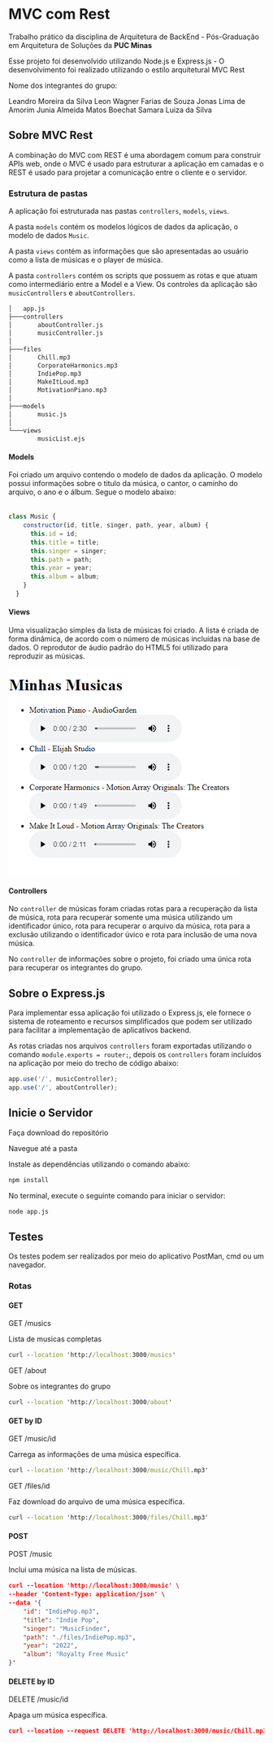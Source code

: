 # MVC com Rest

Trabalho prático da disciplina de Arquitetura de BackEnd - Pós-Graduação em Arquitetura de Soluções da **PUC Minas**

Esse projeto foi desenvolvido utilizando Node.js e Express.js - O desenvolvimento foi realizado utilizando o estilo arquitetural MVC Rest

Nome dos integrantes do grupo:

Leandro Moreira da Silva
Leon Wagner Farias de Souza
Jonas Lima de Amorim
Junia Almeida Matos Boechat
Samara Luiza da Silva

## Sobre MVC Rest

A combinação do MVC com REST é uma abordagem comum para
construir APIs web, onde o MVC é usado para estruturar a aplicação em camadas e o REST é usado para projetar a comunicação entre o cliente e o servidor.

### Estrutura de pastas

A aplicação foi estruturada nas pastas `controllers`, `models`, `views`.

A pasta `models` contém os modelos lógicos de dados da aplicação, o modelo de dados `Music`.

A pasta `views` contém as informações que são apresentadas ao usuário como a lista de músicas e o player de música.

A pasta `controllers` contém os scripts que possuem as rotas e que atuam como intermediário entre a Model e a View. Os controles da aplicação são `musicControllers` e `aboutControllers`.

``` shell
│   app.js
├───controllers
│       aboutController.js
│       musicController.js
│
├───files
│       Chill.mp3
│       CorporateHarmonics.mp3
│       IndiePop.mp3
│       MakeItLoud.mp3
│       MotivationPiano.mp3
│
├───models
│       music.js
│
└───views
        musicList.ejs

```

#### Models

Foi criado um arquivo contendo o modelo de dados da aplicação. O modelo possui informações sobre o titulo da música, o cantor, o caminho do arquivo, o ano e o álbum. Segue o modelo abaixo:

```javascript

class Music {
    constructor(id, title, singer, path, year, album) {
      this.id = id;
      this.title = title;
      this.singer = singer;
      this.path = path;
      this.year = year;
      this.album = album;
    }
  }

```

#### Views

Uma visualização simples da lista de músicas foi criado. A lista é criada de forma dinâmica, de acordo com o número de músicas incluídas na base de dados. O reprodutor de áudio padrão do HTML5 foi utilizado para reproduzir as músicas.

![image](./files/view_page.png)

#### Controllers

No `controller` de músicas foram criadas rotas para a recuperação da lista de música, rota para recuperar somente uma música utilizando um identificador único, rota para recuperar o arquivo da música, rota para a exclusão utilizando o identificador úvico e rota para inclusão de uma nova música.

No `controller` de informações sobre o projeto, foi criado uma única rota para recuperar os integrantes do grupo.

## Sobre o Express.js

Para implementar essa aplicação foi utilizado o Express.js, ele fornece o sistema de roteamento e recursos simplificados que podem ser utilizado para facilitar a implementação de aplicativos backend.

As rotas criadas nos arquivos `controllers` foram exportadas utilizando o comando `module.exports = router;`, depois os `controllers` foram incluídos na aplicação por meio do trecho de código abaixo:

``` javascript
app.use('/', musicController);
app.use('/', aboutController);
```

## Inicie o Servidor

Faça download do repositório

Navegue até a pasta

Instale as dependências utilizando o comando abaixo:

```cmd
npm install
```

No terminal, execute o seguinte comando para iniciar o servidor:

```cmd
node app.js
```

## Testes

Os testes podem ser realizados por meio do aplicativo PostMan, cmd ou um navegador.

### Rotas

#### GET

GET /musics

Lista de musicas completas

```cmd
curl --location 'http://localhost:3000/musics'

```

GET /about

Sobre os integrantes do grupo

```cmd
curl --location 'http://localhost:3000/about'

```

#### GET by ID

GET /music/id

Carrega as informações de uma música específica.

```cmd
curl --location 'http://localhost:3000/music/Chill.mp3'
```

GET /files/id

Faz download do arquivo de uma música específica.

```cmd
curl --location 'http://localhost:3000/files/Chill.mp3'
```

#### POST

POST /music

Inclui uma música na lista de músicas.

```json
curl --location 'http://localhost:3000/music' \
--header 'Content-Type: application/json' \
--data '{
    "id": "IndiePop.mp3",
    "title": "Indie Pop",
    "singer": "MusicFinder",
    "path": "./files/IndiePop.mp3",
    "year": "2022",
    "album": "Royalty Free Music"
}'

```

#### DELETE by ID

DELETE /music/id

Apaga um música específica.

```json
curl --location --request DELETE 'http://localhost:3000/music/Chill.mp3'
```

